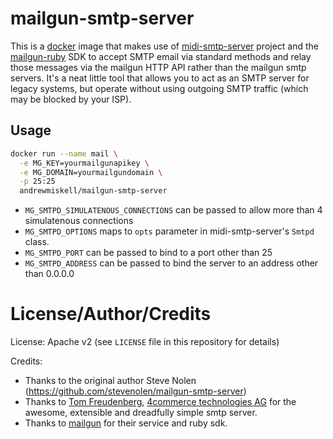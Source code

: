 # mailgun-smtp-server

This is a [docker](https://www.docker.io) image that makes use of [midi-smtp-server](https://github.com/4commerce-technologies-AG/midi-smtp-server) project and the [mailgun-ruby](https://github.com/mailgun/mailgun-ruby/) SDK to accept SMTP email via standard methods and relay those messages via the mailgun HTTP API rather than the mailgun smtp servers.  It's a neat little tool that allows you to act as an SMTP server for legacy systems, but operate without using outgoing SMTP traffic (which may be blocked by your ISP).

## Usage

```bash
docker run --name mail \
  -e MG_KEY=yourmailgunapikey \
  -e MG_DOMAIN=yourmailgundomain \
  -p 25:25
  andrewmiskell/mailgun-smtp-server
```

  * `MG_SMTPD_SIMULATENOUS_CONNECTIONS` can be passed to allow more than 4 simulatenous connections
  * `MG_SMTPD_OPTIONS` maps to `opts` parameter in midi-smtp-server's `Smtpd` class.
  * `MG_SMTPD_PORT` can be passed to bind to a port other than 25
  * `MG_SMTPD_ADDRESS` can be passed to bind the server to an address other than 0.0.0.0

# License/Author/Credits

License: Apache v2 (see `LICENSE` file in this repository for details)

Credits: 
  * Thanks to the original author Steve Nolen (https://github.com/stevenolen/mailgun-smtp-server)
  * Thanks to [Tom Freudenberg](http://www.4commerce.de/), [4commerce technologies AG](http://www.4commerce.de/) for the awesome, extensible and dreadfully simple smtp server.
  * Thanks to [mailgun](https://mailgun.com) for their service and ruby sdk.
